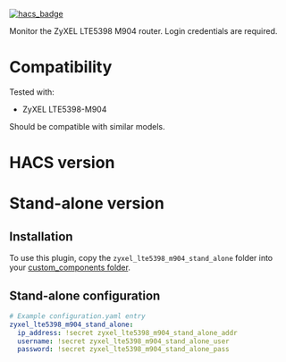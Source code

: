 
[![hacs_badge](https://img.shields.io/badge/HACS-Default-41BDF5.svg?style=for-the-badge)](https://github.com/hacs/integration)


Monitor the ZyXEL LTE5398 M904 router.
Login credentials are required.

# Compatibility

Tested with: 

- ZyXEL LTE5398-M904

Should be compatible with similar models.

# HACS version

# Stand-alone version

## Installation 

To use this plugin, copy the `zyxel_lte5398_m904_stand_alone` folder into your [custom_components folder](https://developers.home-assistant.io/docs/en/creating_component_loading.html).

## Stand-alone configuration 

```yaml
# Example configuration.yaml entry
zyxel_lte5398_m904_stand_alone:  
  ip_address: !secret zyxel_lte5398_m904_stand_alone_addr
  username: !secret zyxel_lte5398_m904_stand_alone_user
  password: !secret zyxel_lte5398_m904_stand_alone_pass  
```
